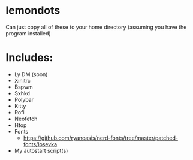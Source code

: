 # lemondots
Can just copy all of these to your home directory (assuming you have the program installed) </br>

# Includes: </br>
 - Ly DM (soon)
 - Xinitrc
 - Bspwm
 - Sxhkd
 - Polybar
 - Kitty
 - Rofi
 - Neofetch
 - Htop
 - Fonts
   - https://github.com/ryanoasis/nerd-fonts/tree/master/patched-fonts/Iosevka
 - My autostart script(s)
